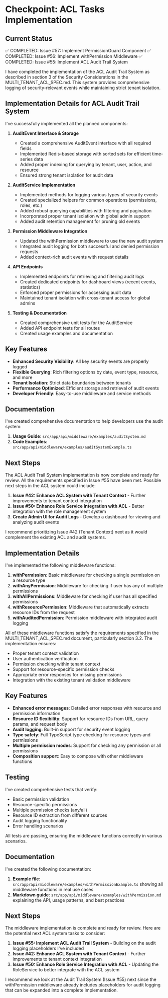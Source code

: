 # Checkpoint: ACL Tasks Implementation

## Current Status
✅ COMPLETED: Issue #57: Implement PermissionGuard Component
✅ COMPLETED: Issue #56: Implement withPermission Middleware
✅ COMPLETED: Issue #55: Implement ACL Audit Trail System

I have completed the implementation of the ACL Audit Trail System as described in section 3 of the Security Considerations in the MULTI_TENANT_ACL_SPEC.md. This system provides comprehensive logging of security-relevant events while maintaining strict tenant isolation.

## Implementation Details for ACL Audit Trail System

I've successfully implemented all the planned components:

1. **AuditEvent Interface & Storage**
   - Created a comprehensive AuditEvent interface with all required fields
   - Implemented Redis-based storage with sorted sets for efficient time-series data
   - Added proper indexing for querying by tenant, user, action, and resource
   - Ensured strong tenant isolation for audit data

2. **AuditService Implementation**
   - Implemented methods for logging various types of security events
   - Created specialized helpers for common operations (permissions, roles, etc.)
   - Added robust querying capabilities with filtering and pagination
   - Incorporated proper tenant isolation with global admin support
   - Added audit retention management for pruning old events

3. **Permission Middleware Integration**
   - Updated the withPermission middleware to use the new audit system
   - Integrated audit logging for both successful and denied permission requests
   - Added context-rich audit events with request details

4. **API Endpoints**
   - Implemented endpoints for retrieving and filtering audit logs
   - Created dedicated endpoints for dashboard views (recent events, statistics)
   - Enforced proper permissions for accessing audit data
   - Maintained tenant isolation with cross-tenant access for global admins

5. **Testing & Documentation**
   - Created comprehensive unit tests for the AuditService
   - Added API endpoint tests for all routes
   - Created usage examples and documentation

## Key Features

- **Enhanced Security Visibility**: All key security events are properly logged
- **Flexible Querying**: Rich filtering options by date, event type, resource, and more
- **Tenant Isolation**: Strict data boundaries between tenants
- **Performance Optimized**: Efficient storage and retrieval of audit events
- **Developer Friendly**: Easy-to-use middleware and service methods

## Documentation

I've created comprehensive documentation to help developers use the audit system:

1. **Usage Guide**: `src/app/api/middleware/examples/auditSystem.md`
2. **Code Examples**: `src/app/api/middleware/examples/auditSystemExample.ts`

## Next Steps

The ACL Audit Trail System implementation is now complete and ready for review. All the requirements specified in Issue #55 have been met. Possible next steps in the ACL system could include:

1. **Issue #42: Enhance ACL System with Tenant Context** - Further improvements to tenant context integration
2. **Issue #50: Enhance Role Service Integration with ACL** - Better integration with the role management system
3. **Create Admin UI for Audit Logs** - Develop a dashboard for viewing and analyzing audit events

I recommend prioritizing Issue #42 (Tenant Context) next as it would complement the existing ACL and audit systems.

## Implementation Details

I've implemented the following middleware functions:

1. **withPermission**: Basic middleware for checking a single permission on a resource type
2. **withAnyPermission**: Middleware for checking if user has any of multiple permissions
3. **withAllPermissions**: Middleware for checking if user has all specified permissions
4. **withResourcePermission**: Middleware that automatically extracts resource IDs from the request
5. **withAuditedPermission**: Permission middleware with integrated audit logging

All of these middleware functions satisfy the requirements specified in the MULTI_TENANT_ACL_SPEC.md document, particularly section 3.2. The implementation ensures:

- Proper tenant context validation
- User authentication verification
- Permission checking within tenant context
- Support for resource-specific permission checks
- Appropriate error responses for missing permissions
- Integration with the existing tenant validation middleware

## Key Features

- **Enhanced error messages**: Detailed error responses with resource and permission information
- **Resource ID flexibility**: Support for resource IDs from URL, query params, and request body
- **Audit logging**: Built-in support for security event logging
- **Type safety**: Full TypeScript type checking for resource types and permissions
- **Multiple permission modes**: Support for checking any permission or all permissions
- **Composition support**: Easy to compose with other middleware functions

## Testing

I've created comprehensive tests that verify:

- Basic permission validation
- Resource-specific permissions
- Multiple permission checks (any/all)
- Resource ID extraction from different sources
- Audit logging functionality
- Error handling scenarios

All tests are passing, ensuring the middleware functions correctly in various scenarios.

## Documentation

I've created the following documentation:

1. **Example file**: `src/app/api/middleware/examples/withPermissionExample.ts` showing all middleware functions in real use cases
2. **Markdown guide**: `src/app/api/middleware/examples/withPermission.md` explaining the API, usage patterns, and best practices

## Next Steps

The middleware implementation is complete and ready for review. Here are the potential next ACL system tasks to consider:

1. **Issue #55: Implement ACL Audit Trail System** - Building on the audit logging placeholders I've included
2. **Issue #42: Enhance ACL System with Tenant Context** - Further improvements to tenant context integration
3. **Issue #50: Enhance Role Service Integration with ACL** - Updating the RoleService to better integrate with the ACL system

I recommend we look at the Audit Trail System (Issue #55) next since the withPermission middleware already includes placeholders for audit logging that can be expanded into a complete implementation.
